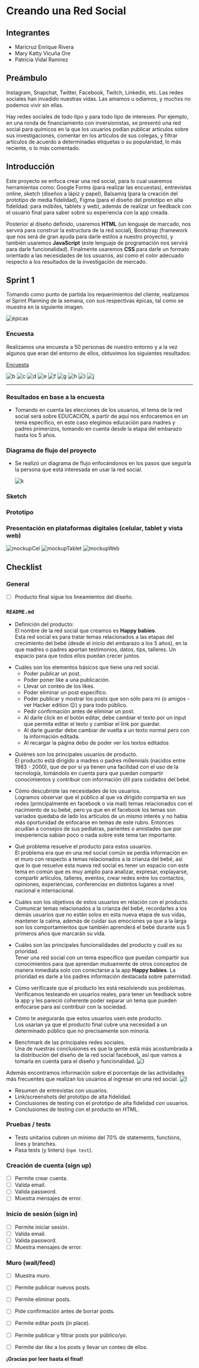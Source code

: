 # Creando una Red Social

## Integrantes

* Maricruz Enrique Rivera
* Mary Katty Vicuña Ore
* Patricia Vidal Ramirez

## Preámbulo

Instagram, Snapchat, Twitter, Facebook, Twitch, Linkedin, etc. Las redes
sociales han invadido nuestras vidas. Las amamos u odiamos, y muchxs no podemos
vivir sin ellas.

Hay redes sociales de todo tipo y para todo tipo de intereses. Por ejemplo,
en una ronda de financiamiento con inversionistas, se presentó una red social
para químicos en la que los usuarios podían publicar artículos sobre sus
investigaciones, comentar en los artículos de sus colegas, y filtrar artículos
de acuerdo a determinadas etiquetas o su popularidad, lo más reciente, o lo
más comentado.


## Introducción

Este proyecto se enfoca crear una red social, para lo cual usaremos 
herramientas como: Google Forms (para realizar las encuestas), entrevistas online, sketch
(diseños a lápiz y papel), Balsamiq (para la creación del prototipo de media fidelidad), Figma (para el diseño del prototipo en alta fidelidad: para móbiles, tablets y web), además de realizar un feedback con el usuario final para saber sobre su experiencia con la app creada.

Posterior al diseño definido, usaremos
**HTML** (un lenguaje de marcado, nos servirá para construir la estructura de la red social),
Bootstrap (framework que nos será de gran ayuda para darle estilos a nuestro proyecto), 
y también usaremos **JavaScript** (este lenguaje de programación nos servirá para darle funcionalidad). Finalmente usaremos **CSS** para darle un formato orientado a las necesidades de los usuarios, así como el color adecuado respecto a los resultados de la investigación de mercado.

## Sprint 1

Tomando como punto de partida los requerimientos del cliente, realizamos el Sprint Planning de la semana, con sus respectivas épicas, tal como se muestra en la siguiente imagen.

![épicas](image/Screenshot_00.png)

### Encuesta 

Realizamos una encuesta a 50 personas de nuestro entorno y a la vez algunos que eran del 
entorno de ellos, obtuvimos los siguientes resultados:

[Encuesta](https://goo.gl/forms/qDz2VB1k2nCl5zp12)

  ![b](image/Screenshot_1.png)
  ![c](image/Screenshot_2.png)
  ![d](image/Screenshot_3.png)
  ![e](image/Screenshot_4.png)
  ![f](image/Screenshot_5.png)
  ![g](image/Screenshot_6.png)
  ![h](image/Screenshot_7.png)
  ![i](image/Screenshot_8.png)
  ![j](image/Screenshot_9.png)

***

### Resultados en base a la encuesta

* Tomando en cuenta las elecciones de los usuarios, el tema de la red social será sobre EDUCACIÓN, a partir de aquí nos enfocaremos en un tema específico, en este caso elegimos educación para madres y padres primerizos, tomando en cuenta desde la etapa del embarazo hasta los 5 años.
  
### Diagrama de flujo del proyecto
  
* Se realizó un diagrama de flujo enfocándonos en los pasos que seguiría la persona que está interesada en usar la red social.

   ![k](image/Screenshot_000.png)

### Sketch


### Prototipo

### Presentación en plataformas digitales (celular, tablet y vista web)
![mockupCel](https://github.com/PatriciaVidal/lim-2018-05-bc-core-pm-socialnetwork/blob/master/image/mockup%20cel.png)
![mockupTablet](https://github.com/PatriciaVidal/lim-2018-05-bc-core-pm-socialnetwork/blob/master/image/mockup%20tablet.png)
![mockupWeb](https://github.com/PatriciaVidal/lim-2018-05-bc-core-pm-socialnetwork/blob/master/image/mockup%20web%20es.png)




## Checklist

### General

* [ ] Producto final sigue los lineamientos del diseño.

### `README.md`

*  Definición del producto:<br>
El nombre de la red social que creamos es **Happy babies**. <br> Esta red social es para tratar temas relacionados a las etapas del crecimiento del bebé (desde el inicio del embarazo a los 5 años), en la que madres o padres aportan testimonios, datos, tips, talleres. Un espacio para que todos ellos puedan crecer juntos.
    
    
  +  Cuáles son los elementos básicos que tiene una red social.<br>
      + Poder publicar un post.
      + Poder poner like a una publicación.
      + Llevar un conteo de los likes.
      + Poder eliminar un post específico.
      + Poder publicar y mostrar los posts que son sólo para mi (o amigos - ver Hacker edition 😉) y para todo público.
      + Pedir confirmación antes de eliminar un post.
      + Al darle click en el botón editar, debe cambiar el texto por un input que permita editar el texto y cambiar el link por guardar.
      + Al darle guardar debe cambiar de vuelta a un texto normal pero con la información editada.
      + Al recargar la página debo de poder ver los textos editados

*  Quiénes son los principales usuarios de producto.<br>
El producto está dirigido a madres o padres millennials (nacidos entre 1983 - 2000), que de por sí ya tienen una facilidad con el uso de la tecnología, tomándolo en cuenta para que puedan compartir conocimientos y contribuir con información útil para cuidados del bebé.

*  Cómo descubriste las necesidades de los usuarios.<br>
Logramos observar que el público al que va dirigido compartía en sus redes (principalmente en facebook o via mail) temas relacionados con el nacimiento de su bebé, pero ya que en el facebook los temas son variados quedaba de lado los artículos de un mismo interés y no había más oportunidad de enfocarse en temas de este rubro. Entonces acudían a consejos de sus pediatras, parientes o amistades que por inexperiencia sabían poco o nada sobre este tema tan importante.

*  Qué problema resuelve el producto para estos usuarios.<br>
El problema era que en una red social común se perdía información en el muro con respecto a temas relacionados a la crianza del bebé, así que lo que resuelve esta nueva red social es tener un espacio con este tema en común que es muy amplio para analizar, expresar, explayarse, compartir artículos, talleres, eventos, crear redes entre los contactos, opiniones, experiencias, conferencias en distintos lugares a nivel nacional e internacional.


*  Cuáles son los objetivos de estos usuarios en relación con el producto.<br>
Comunicar temas relacionados a la crianza del bebé, recordarles a los demás usuarios que no están solos en esta nueva etapa de sus vidas, mantener la calma, además de cuidar sus emociones ya que a la larga son los comportamientos que también aprenderá el bebé durante sus 5 primeros años que marcarán su vida.

*  Cuáles son las principales funcionalidades del producto y cuál es su prioridad.<br>
Tener una red social con un tema específico que puedan compartir sus conocimientos para que aprendan mutuamente de otros conceptos de manera inmediata solo con conectarse a la app **Happy babies**. La prioridad es darle a los padres información destacada sobre paternidad.

*  Cómo verificaste que el producto les está resolviendo sus problemas.<br>
Verificamos testeando en usuarios reales, para tener un feedback sobre la app y les pareció coherente poder separar un tema que pueden enfocarse para así contribuir con la sociedad.

* Cómo te asegurarás que estos usuarios usen este producto.<br>
Los usarían ya que el producto final cubre una necesidad a un determinado público que no precisamente son minoría.

*  Benchmark de las principales redes sociales.<br>
Una de nuestras conclusiones es que la gente está más acostumbrada a la distribución del diseño de la red social facebook, así que vamos a tomarla en cuenta para el diseño y funcionalidad.
![l](image/porcentajesbenchmark.png)

Además encontramos información sobre el porcentaje de las actividades más frecuentes que realizan los usuarios al ingresar en una red social.
![l](image/porcentajeusoderedes.png)


*  Resumen de entrevistas con usuarios.
*  Link/screenshots del prototipo de alta fidelidad.
*  Conclusiones de testing con el prototipo de alta fidelidad con usuarios.
*  Conclusiones de testing con el producto en HTML.

### Pruebas / tests

*  Tests unitarios cubren un mínimo del 70% de statements, functions, lines y branches.
*  Pasa tests (y linters) (`npm test`).

### Creación de cuenta (sign up)

* [ ] Permite crear cuenta.
* [ ] Valida email.
* [ ] Valida password.
* [ ] Muestra mensajes de error.

### Inicio de sesión (sign in)

* [ ] Permite iniciar sesión.
* [ ] Valida email.
* [ ] Valida password.
* [ ] Muestra mensajes de error.

### Muro (wall/feed)

* [ ] Muestra _muro_.
* [ ] Permite publicar nuevos posts.
* [ ] Permite eliminar posts.
* [ ] Pide confirmación antes de borrar posts.
* [ ] Permite editar posts (in place).
* [ ] Permite publicar y filtrar posts por público/yo.
* [ ] Permite dar _like_ a los posts y llevar un conteo de ellos.


**¡Gracias por leer hasta el final!**
